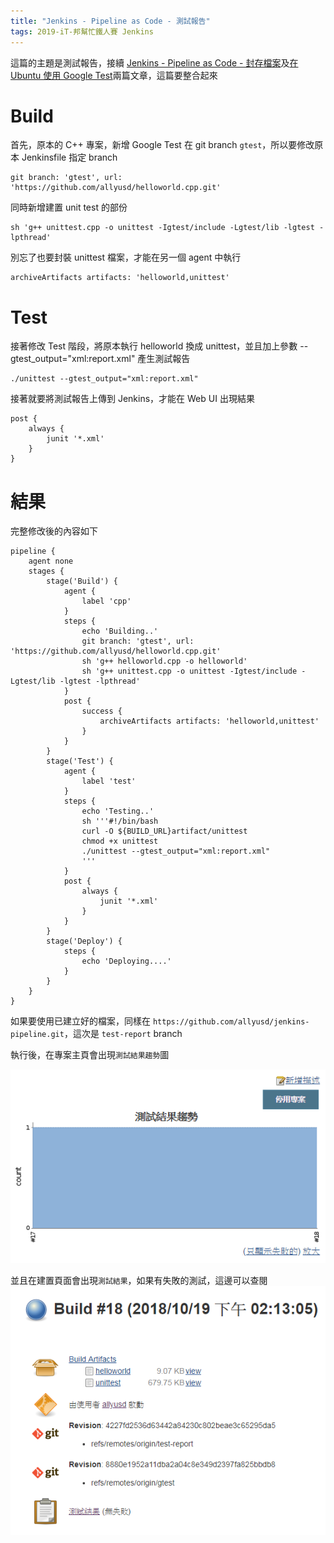 ```yaml
---
title: "Jenkins - Pipeline as Code - 測試報告"
tags: 2019-iT-邦幫忙鐵人賽 Jenkins
---
```


這篇的主題是測試報告，接續 [Jenkins - Pipeline as Code - 封存檔案](https://twblog.hongjianching.com/2018/10/17/jenkins-pipeline-as-code-artifacts/)及[在 Ubuntu 使用 Google Test](https://twblog.hongjianching.com/2018/10/18/google-test-on-ubuntu/)兩篇文章，這篇要整合起來

# Build
首先，原本的 C++ 專案，新增 Google Test 在 git branch `gtest`，所以要修改原本 Jenkinsfile 指定 branch
```
git branch: 'gtest', url: 'https://github.com/allyusd/helloworld.cpp.git'
```
同時新增建置 unit test 的部份
```
sh 'g++ unittest.cpp -o unittest -Igtest/include -Lgtest/lib -lgtest -lpthread'
```
別忘了也要封裝 unittest 檔案，才能在另一個 agent 中執行
```
archiveArtifacts artifacts: 'helloworld,unittest'
```

# Test
接著修改 Test 階段，將原本執行 helloworld 換成 unittest，並且加上參數  --gtest_output="xml:report.xml" 產生測試報告
```
./unittest --gtest_output="xml:report.xml"
```
接著就要將測試報告上傳到 Jenkins，才能在 Web UI 出現結果
```
post {
    always {
        junit '*.xml'
    }
}
```

# 結果
完整修改後的內容如下
```
pipeline {
    agent none
    stages {
        stage('Build') {
            agent {
                label 'cpp'
            }
            steps {
                echo 'Building..'
                git branch: 'gtest', url: 'https://github.com/allyusd/helloworld.cpp.git'
                sh 'g++ helloworld.cpp -o helloworld'
                sh 'g++ unittest.cpp -o unittest -Igtest/include -Lgtest/lib -lgtest -lpthread'
            }
            post {
                success {
                    archiveArtifacts artifacts: 'helloworld,unittest'
                }
            }
        }
        stage('Test') {
            agent {
                label 'test'
            }
            steps {
                echo 'Testing..'
                sh '''#!/bin/bash
                curl -O ${BUILD_URL}artifact/unittest
                chmod +x unittest
                ./unittest --gtest_output="xml:report.xml"
                '''
            }
            post {
                always {
                    junit '*.xml'
                }
            }
        }
        stage('Deploy') {
            steps {
                echo 'Deploying....'
            }
        }
    }
}
```
如果要使用已建立好的檔案，同樣在 `https://github.com/allyusd/jenkins-pipeline.git`，這次是 `test-report` branch

執行後，在專案主頁會出現`測試結果趨勢`圖

![](/assets/images/2018-10-19-jenkins-pipeline-as-code-test-report/2018-10-19_22-17-01.png)

並且在建置頁面會出現`測試結果`，如果有失敗的測試，這邊可以查閱
![](/assets/images/2018-10-19-jenkins-pipeline-as-code-test-report/2018-10-19_22-18-53.png)
